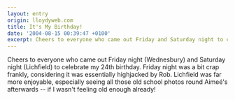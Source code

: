 ```yaml
---
layout: entry
origin: lloydyweb.com
title: It's My Birthday!
date: '2004-08-15 00:39:47 +0100'
excerpt: Cheers to everyone who came out Friday and Saturday night to celebrate my 24th birthday.
---
```

Cheers to everyone who came out Friday night (Wednesbury) and Saturday night (Lichfield) to celebrate my 24th birthday. Friday night was a bit crap frankly, considering it was essentially highjacked by Rob. Lichfield was far more enjoyable, especially seeing all those old school photos round Aimeé's afterwards -- if I wasn't feeling old enough already!